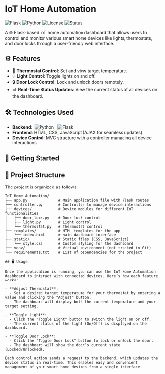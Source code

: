 # IoT Home Automation

![Flask](https://img.shields.io/badge/Flask-v1.1.2-blue) ![Python](https://img.shields.io/badge/Python-3.7%2B-blue) ![License](https://img.shields.io/badge/License-MIT-green) ![Status](https://img.shields.io/badge/Status-Active-success)

A 🌐 Flask-based IoT home automation dashboard that allows users to control and monitor various smart home devices like lights, thermostats, and door locks through a user-friendly web interface.

## ⚙️ Features

- 🏡 **Thermostat Control**: Set and view target temperature.
- 💡 **Light Control**: Toggle lights on and off.
- 🔒 **Door Lock Control**: Lock and unlock doors remotely.
- 📊 **Real-Time Status Updates**: View the current status of all devices on the dashboard.

## 🛠️ Technologies Used

- **Backend**: &nbsp;![Python](https://img.shields.io/badge/Python-3.7%2B-blue) &nbsp; ![Flask](https://img.shields.io/badge/Flask-v1.1.2-blue)
- **Frontend**: HTML, CSS, JavaScript (AJAX for seamless updates)
- **Device Control**: MVC structure with a controller managing all device interactions

## 🚀 Getting Started

## 📁 Project Structure

The project is organized as follows:

```plaintext
IoT_Home_Automation/
├── app.py              # Main application file with Flask routes
├── controller.py       # Controller to manage device interactions
├── devices/            # Device modules for different IoT functionalities
│   ├── door_lock.py    # Door lock control
│   ├── light.py        # Light control
│   └── thermostat.py   # Thermostat control
├── templates/          # HTML templates for the app
│   └── index.html      # Main dashboard interface
├── static/             # Static files (CSS, JavaScript)
│   └── style.css       # Custom styling for the dashboard
├── venv/               # Virtual environment (not tracked in Git)
└── requirements.txt    # List of dependencies for the project

## 🖥️ Usage

Once the application is running, you can use the IoT Home Automation dashboard to interact with connected devices. Here’s how each feature works:

- **Adjust Thermostat**:
  - Set a desired target temperature for your thermostat by entering a value and clicking the "Adjust" button.
  - The dashboard will display both the current temperature and your target setting.

- **Toggle Light**:
  - Click the "Toggle Light" button to switch the light on or off.
  - The current status of the light (On/Off) is displayed on the dashboard.

- **Toggle Door Lock**:
  - Click the "Toggle Door Lock" button to lock or unlock the door.
  - The dashboard will show the door’s current state (Locked/Unlocked).

Each control action sends a request to the backend, which updates the device status in real-time. This enables easy and convenient management of your smart home devices from a single interface.

